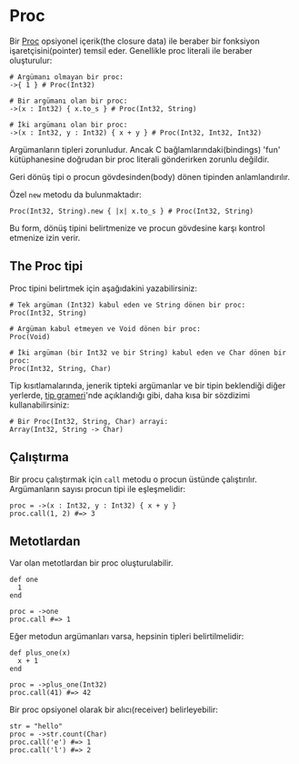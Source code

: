# Proc

Bir [Proc](http://crystal-lang.org/api/Proc.html) opsiyonel içerik(the closure data) ile beraber bir fonksiyon işaretçisini(pointer) temsil eder. Genellikle proc literali ile beraber oluşturulur:

```crystal
# Argümanı olmayan bir proc:
->{ 1 } # Proc(Int32)

# Bir argümanı olan bir proc:
->(x : Int32) { x.to_s } # Proc(Int32, String)

# İki argümanı olan bir proc:
->(x : Int32, y : Int32) { x + y } # Proc(Int32, Int32, Int32)
```

Argümanların tipleri zorunludur. Ancak C bağlamlarındaki(bindings) 'fun' kütüphanesine doğrudan bir proc literali gönderirken zorunlu değildir.

Geri dönüş tipi o procun gövdesinden(body) dönen tipinden anlamlandırılır.

Özel `new` metodu da bulunmaktadır:

```crystal
Proc(Int32, String).new { |x| x.to_s } # Proc(Int32, String)
```

Bu form, dönüş tipini belirtmenize ve procun gövdesine karşı kontrol etmenize izin verir.

## The Proc tipi

Proc tipini belirtmek için aşağıdakini yazabilirsiniz:

```crystal
# Tek argüman (Int32) kabul eden ve String dönen bir proc: 
Proc(Int32, String)

# Argüman kabul etmeyen ve Void dönen bir proc:
Proc(Void)

# İki argüman (bir Int32 ve bir String) kabul eden ve Char dönen bir proc:
Proc(Int32, String, Char)
```

Tip kısıtlamalarında, jenerik tipteki argümanlar ve bir tipin beklendiği diğer yerlerde, [tip grameri](../type_grammar.html)'nde açıklandığı gibi, daha kısa bir sözdizimi kullanabilirsiniz:

```crystal
# Bir Proc(Int32, String, Char) arrayi:
Array(Int32, String -> Char)
```

## Çalıştırma

Bir procu çalıştırmak için `call` metodu o procun üstünde çalıştırılır. Argümanların sayısı procun tipi ile eşleşmelidir:

```crystal
proc = ->(x : Int32, y : Int32) { x + y }
proc.call(1, 2) #=> 3
```

## Metotlardan

Var olan metotlardan bir proc oluşturulabilir.

```crystal
def one
  1
end

proc = ->one
proc.call #=> 1
```

Eğer metodun argümanları varsa, hepsinin tipleri belirtilmelidir:

```crystal
def plus_one(x)
  x + 1
end

proc = ->plus_one(Int32)
proc.call(41) #=> 42
```

Bir proc opsiyonel olarak bir alıcı(receiver) belirleyebilir:

```crystal
str = "hello"
proc = ->str.count(Char)
proc.call('e') #=> 1
proc.call('l') #=> 2
```
